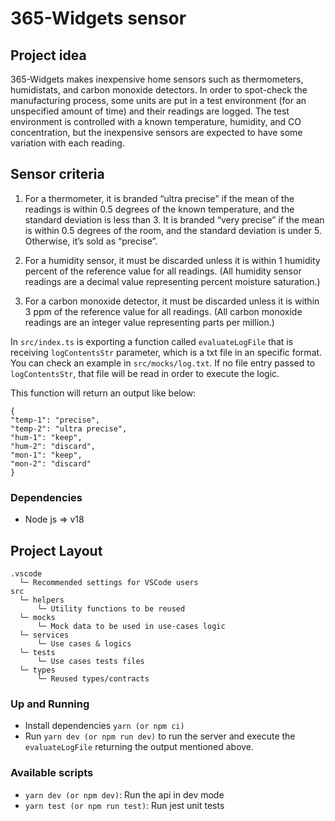 # 365-Widgets sensor

## Project idea
365-Widgets makes inexpensive home sensors such as thermometers, humidistats, and carbon monoxide detectors. In order to spot-check the manufacturing process, some units are put in a test environment (for an unspecified amount of time) and their readings are logged. The test environment is controlled with a known temperature, humidity, and CO concentration, but the inexpensive sensors are expected to have some variation with each reading.

## Sensor criteria

1) For a thermometer, it is branded “ultra precise” if the mean of the readings is within 0.5 degrees of the known temperature, and the standard deviation is less than 3. It is branded “very precise” if the mean is within 0.5 degrees of the room, and the standard deviation is under 5. Otherwise, it’s sold as “precise”.

2) For a humidity sensor, it must be discarded unless it is within 1 humidity percent of the reference value for all readings. (All humidity sensor readings are a decimal value representing percent moisture saturation.)

3) For a carbon monoxide detector, it must be discarded unless it is within 3 ppm of the reference value for all readings. (All carbon monoxide readings are an integer value representing parts per million.)

In `src/index.ts` is exporting a function called `evaluateLogFile` that is receiving `logContentsStr` parameter, which is a txt file in an specific format.
You can check an example in `src/mocks/log.txt`.
If no file entry passed to `logContentsStr`, that file will be read in order to execute the logic.

This function will return an output like below:
```
{
"temp-1": "precise",
"temp-2": "ultra precise",
"hum-1": "keep",
"hum-2": "discard",
"mon-1": "keep",
"mon-2": "discard"
}
```

### Dependencies
- Node js => v18

## Project Layout
```
.vscode
  └─ Recommended settings for VSCode users
src
  └─ helpers
      └─ Utility functions to be reused
  └─ mocks
      └─ Mock data to be used in use-cases logic
  └─ services
      └─ Use cases & logics
  └─ tests
      └─ Use cases tests files
  └─ types
      └─ Reused types/contracts
```

### Up and Running
- Install dependencies `yarn (or npm ci)`
- Run `yarn dev (or npm run dev)` to run the server and execute the `evaluateLogFile` returning the output mentioned above.

### Available scripts
- `yarn dev (or npm dev)`: Run the api in dev mode
- `yarn test (or npm run test)`: Run jest unit tests
